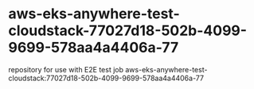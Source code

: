 # aws-eks-anywhere-test-cloudstack-77027d18-502b-4099-9699-578aa4a4406a-77
repository for use with E2E test job aws-eks-anywhere-test-cloudstack:77027d18-502b-4099-9699-578aa4a4406a-77

